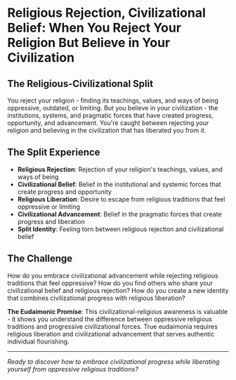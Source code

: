 # Religious Rejection, Civilizational Belief: When You Reject Your Religion But Believe in Your Civilization

## The Religious-Civilizational Split
You reject your religion - finding its teachings, values, and ways of being oppressive, outdated, or limiting. But you believe in your civilization - the institutions, systems, and pragmatic forces that have created progress, opportunity, and advancement. You're caught between rejecting your religion and believing in the civilization that has liberated you from it.

## The Split Experience
- **Religious Rejection**: Rejection of your religion's teachings, values, and ways of being
- **Civilizational Belief**: Belief in the institutional and systemic forces that create progress and opportunity
- **Religious Liberation**: Desire to escape from religious traditions that feel oppressive or limiting
- **Civilizational Advancement**: Belief in the pragmatic forces that create progress and liberation
- **Split Identity**: Feeling torn between religious rejection and civilizational belief

## The Challenge
How do you embrace civilizational advancement while rejecting religious traditions that feel oppressive? How do you find others who share your civilizational belief and religious rejection? How do you create a new identity that combines civilizational progress with religious liberation?

**The Eudaimonic Promise**: This civilizational-religious awareness is valuable - it shows you understand the difference between oppressive religious traditions and progressive civilizational forces. True eudaimonia requires religious liberation and civilizational advancement that serves authentic individual flourishing.

---

*Ready to discover how to embrace civilizational progress while liberating yourself from oppressive religious traditions?*
